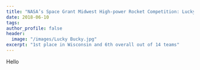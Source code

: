 ```yaml
---
title: "NASA’s Space Grant Midwest High-power Rocket Competition: Lucky Bucky"
date: 2018-06-10
tags:
author_profile: false
header:
  image: "/images/Lucky Bucky.jpg"
excerpt: "1st place in Wisconsin and 6th overall out of 14 teams"
---
```

Hello
